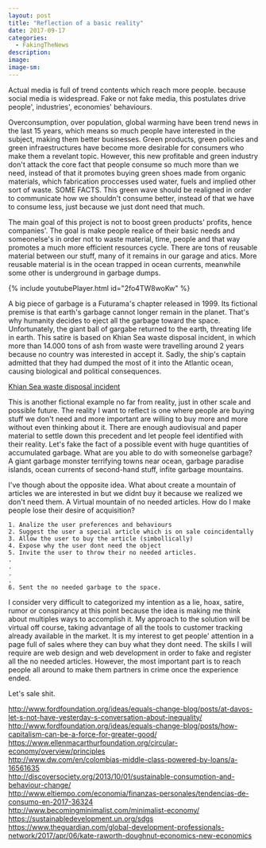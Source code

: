 ```yaml
---
layout: post
title: "Reflection of a basic reality"
date: 2017-09-17
categories:
  - FakingTheNews
description: 
image: 
image-sm:
---
```


Actual media is full of trend contents which reach more people. because social media is widespread. Fake or not fake media, this postulates drive people', industries', economies' behaviours.

Overconsumption, over population, global warming have been trend news in the last 15 years, which means so much people have interested in the subject, making them better businesses. Green products, green policies and green infraestructures have become more desirable for consumers who make them a revelant topic. 
However, this new profitable and green industry don't attack the core fact that people consume so much more than we need, instead of that it promotes buying green shoes made from organic materials, which fabrication proccesses used water, fuels and implied other sort of waste. SOME FACTS.
This green wave should be realigned in order to communicate how we shouldn't consume better, instead of that we have to consume less, just because we just dont need that much.

The main goal of this project is not to boost green products' profits, hence companies'. The goal is make people realice of their basic needs and someonelse's in order not to waste material, time, people and that way promotes a much more efficient resources cycle. There are tons of reusable material between our stuff, many of it remains in our garage and atics. More reusable material is in the ocean trapped in ocean currents, meanwhile some other is underground in garbage dumps.

{% include youtubePlayer.html id="2fo4TW8woKw" %}

A big piece of garbage is a Futurama's chapter released in 1999. Its fictional premise is that earth's garbage cannot longer remain in the planet. That's why humanity decides to eject all the garbage toward the space. Unfortunately, the giant ball of gargabe returned to the earth, threating life in earth. This satire is based on Khian Sea waste disposal incident, in which more than 14.000 tons of ash from waste were travelling around 2 years because no country was interested in accept it. Sadly, the ship's captain admitted that they had dumped the most of it into the Atlantic ocean, causing biological and political consequences.

[Khian Sea waste disposal incident](https://en.wikipedia.org/wiki/Khian_Sea_waste_disposal_incident)
	

This is another fictional example no far from reality, just in other scale and possible future. The reality I want to reflect is one where people are buying stuff we don't need and more important are willing to buy more and more without even thinking about it. There are enough audiovisual and paper material to settle down this precedent and let people feel identified with their reality. Let's fake the fact of a possible event with huge quantities of accumulated garbage. What are you able to do with someonelse garbage? A giant garbage monster terrifying towns near ocean, garbage paradise islands, ocean currents of second-hand stuff, infite garbage mountains.

I've though about the opposite idea. What about create a mountain of articles we are interested in but we didnt buy it because we realized we don't need them. A Virtual mountain of no needed articles. How do I make people lose their desire of acquisition?

	1. Analize the user preferences and behaviours
	2. Suggest the user a special article which is on sale coincidentally
	3. Allow the user to buy the article (simbollically)
	4. Expose why the user dont need the object
	5. Invite the user to throw their no needed articles.
	.
	.
	.
	.
	6. Sent the no needed garbage to the space.

I consider very difficult to categorized my intention as a lie, hoax, satire, rumor or conspirancy at this point because the idea is making me think about multiples ways to accomplish it. My approach to the solution will be virtual off course, taking advantage of all the tools to customer tracking  already available in the market. It is my interest to get people' attention in a page full of sales where they can buy what they dont need. The skills I will require are web design and web development in order to fake and register all the no needed articles. However, the most important part is to reach people all around to make them partners in crime once the experience ended.

Let's sale shit.


http://www.fordfoundation.org/ideas/equals-change-blog/posts/at-davos-let-s-not-have-yesterday-s-conversation-about-inequality/             
http://www.fordfoundation.org/ideas/equals-change-blog/posts/how-capitalism-can-be-a-force-for-greater-good/                        
https://www.ellenmacarthurfoundation.org/circular-economy/overview/principles                        
http://www.dw.com/en/colombias-middle-class-powered-by-loans/a-16561635                    
http://discoversociety.org/2013/10/01/sustainable-consumption-and-behaviour-change/                        
http://www.eltiempo.com/economia/finanzas-personales/tendencias-de-consumo-en-2017-36324                        
http://www.becomingminimalist.com/minimalist-economy/                        
https://sustainabledevelopment.un.org/sdgs                        
https://www.theguardian.com/global-development-professionals-network/2017/apr/06/kate-raworth-doughnut-economics-new-economics
